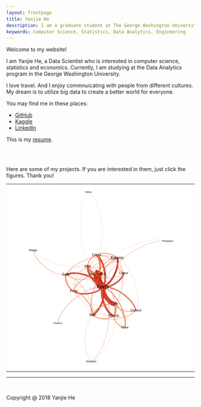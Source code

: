 ```yaml
---
layout: frontpage
title: Yanjie He
description: I am a graduate student at The George Washington University. I study the Data Analytics major in the School of Engineering and Applied Science.
keywords: Computer Science, Statistics, Data Analytics, Engineering
---
```


<p align="left">
Welcome to my website!
</p>

<p align="left">
I am Yanjie He, a Data Scientist who is interested in computer science, statistics and economics.  Currently, I am studying at the Data Analytics program in the George Washington University.
</p>

<p align="left">
I love travel. And I enjoy commnuicating with people from different cultures.
My dream is to utilize big data to create a better world for everyone.
</p>

<p align="left">
You may find me in these places:
<ul>
  <li><a href="https://github.com/yanjiehe">GitHub</a></li>
  <li><a href="https://www.kaggle.com/yanjiehe">Kaggle</a></li>
  <li><a href="https://www.linkedin.com/in/yanjiehe/">LinkedIn</a></li>
</ul>

This is my <a href="{{ BASE_PATH }}/assets/resume.pdf">resume</a>.

<br>
<br>

Here are some of my projects. If you are interested in them, just click the figures. Thank you!

<table class="wide">
<tr>
  <td class="left">
    <a href="https://yanjiehe.github.io/data%20analysis/2017/09/08/Text-Co-Occurrence-For-Hunger-Games">
        <img src="https://raw.githubusercontent.com/YanjieHe/YanjieHe.github.io/master/_posts/2018-09-08-Text-Co-Occurrence-For-Hunger-Games-figures/network_graph_greater_than_three.png" alt="Text Co-occurrence Network" title="Text Co-occurrence Network" />
    </a>
  </td>
<!--
  <td class="right">
    <a href="https://bsharvey.github.io/pages/publpics/nba1.html">
        <img src="pages/publpics/nba1.png" alt="Tian et
        al. (2016) Fig 4" title="Tian et al. (2016) Fig 4" />
    </a>
  </td>
-->
</tr>
<!--
<tr>
  <td class="left">
    <a href="https://bsharvey.github.io">
        <img src="pages/publpics/bioinformatics2.png" alt="Broman et al. (2013) Fig 7" title="Broman et al. (2013) Fig 7" />
    </a>
  </td>
  <td class="right">
    <a href="https://bsharvey.github.io">
        <img src="pages/publpics/nba2.png" alt="Tian et al. (2015) Fig 4" title="Tian et al. (2015) Fig 4" />
    </a>
  </td>
</tr>
-->
</table>

<hr>

<!--
<div class="navbar navbar-default navbar-center">
  <ul class="nav">
    <li><a href="{{ BASE_PATH }}/assets/broman_cv.pdf">cv</a></li>
    <li><a href="https://github.com/yanjiehe">github</a></li>
    <li><a href="http://kbroman.org/blog">blog</a></li>
    <li><a href="https://www.linkedin.com/in/yanjie-he-1305a815a/">LinkedIn</a></li>
  </ul>
</div>
-->

<!--
<center>
  <span><a href="{{ BASE_PATH }}/assets/broman_cv.pdf">cv</a></span>
  <span><a href="https://github.com/yanjiehe">github</a></span>
  <span><a href="http://kbroman.org/blog">blog</a></span>
  <span><a href="https://www.linkedin.com/in/yanjie-he-1305a815a/">LinkedIn</a></span>
<center>
-->

<br>

Copyright @ 2018 Yanjie He
